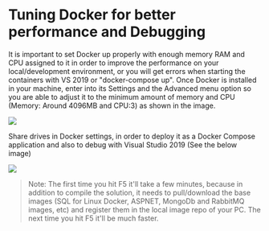 # Tuning Docker for better performance and Debugging

It is important to set Docker up properly with enough memory RAM and CPU assigned to it in order to improve the performance on your local/development environment, or you will get errors when starting the containers with VS 2019 or "docker-compose up". Once Docker is installed in your machine, enter into its Settings and the Advanced menu option so you are able to adjust it to the minimum amount of memory and CPU (Memory: Around 4096MB and CPU:3) as shown in the image.

![](https://github.com/vany0114/vany0114.github.io/blob/master/images/docker_settings.png)

Share drives in Docker settings, in order to deploy it as a Docker Compose application and also to debug with Visual Studio 2019 (See the below image)

![](https://github.com/vany0114/vany0114.github.io/blob/master/images/docker_settings_shared_drives.png)

> Note: The first time you hit F5 it'll take a few minutes, because in addition to compile the solution, it needs to pull/download the base images (SQL for Linux Docker, ASPNET, MongoDb and RabbitMQ images, etc) and register them in the local image repo of your PC. The next time you hit F5 it'll be much faster.